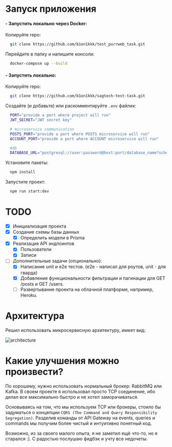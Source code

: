 # Запуск приложения

#### - Запустить локально через Docker:

Копируйте repo:

```bash
  git clone https://github.com/b1on1kkk/test_purrweb_task.git
```

Перейдите в папку и напишите консоли:

```bash
  docker-compose up --build
```

#### - Запустить локально:

Копируйте repo:

```bash
  git clone https://github.com/b1on1kkk/sagtech-test-task.git
```

Создайте (и добавьте) или раскомментируйте `.env` файлик:

```bash
  PORT="provide a port where project will run"
  JWT_SECRET="JWT secret key"

  # microservice communication
  POSTS_PORT="provide a port where POSTS microservice will run"
  ACCOUNT_PORT="provide a port where ACCOUNT microservice will run"

  #db
  DATABASE_URL="postgresql://user:password@host:port/database_name?schema=public"
```

Установите пакеты:

```bash
  npm install
```

Запустите проект:

```bash
  npm run start:dev
```

# TODO

- [x] Инициализация проекта
- [x] Создание схемы базы данных
  - [x] Определить модели в Prisma
- [x] Реализация API эндпоинтов
  - [x] Пользователи
  - [x] Записи
- [ ] Дополнительные задачи (опционально):
  - [x] Написание unit и e2e тестов. (e2e - написал для роутов, unit - для гварда)
  - [x] Добавление функциональности фильтрации и пагинации для GET /posts и GET /users.
  - [ ] Развертывание проекта на облачной платформе, например, Heroku.

# Архитектура

Решил использовать микросервисную архитектуру, имеет вид:

![architecture](https://github.com/user-attachments/assets/8bcaba48-c58a-4e9a-882e-cb71fa17638c)

# Какие улучшения можно произвести?

По хорошему, нужно использовать нормальный брокер: RabbitMQ или Kafka. В своем проекте я использовал просто TCP соединение, ибо делал все максимально быстро и не хотел заморачиваться.

Основываясь на том, что мы используем TCP или брокеры, стоило бы задуматься о концепции `CQRS (The Command and Query Responsibility Segregation)`. Разделив команды от API Gateway на events, queries и commands мы получим более чистый и интуитивно понятный код.

Возможно, из за своего малого опыта, я не заметил ещё что-то, но я старался :). С радостью послушаю фидбэк и учту все недочеты.
